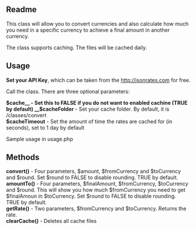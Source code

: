 ## Readme

This class will allow you to convert currencies and also calculate how much you need in a specific currency to achieve a final amount in another currency.  
  
The class supports caching. The files will be cached daily.

## Usage

__Set your API Key__, which can be taken from the http://jsonrates.com for free.

Call the class. There are three optional parameters:  
  
__$cache__ - Set this to FALSE if you do not want to enabled cachine (TRUE by default)  
__$cacheFolder__ - Set your cache folder. By default, it is /classes/convert  
__$cacheTimeout__ - Set the amount of time the rates are cached for (in seconds), set to 1 day by default  

Sample usage in usage.php
  
## Methods

__convert()__ - Four parameters, $amount, $fromCurrency and $toCurrency and $round. Set $round to FALSE to disable rounding. TRUE by default.  
__amountTo()__ - Four parameters, $finalAmount, $fromCurrency, $toCurrency and $round. This will show you how much $fromCurrency you need to get $finalAmoun in $toCurrency. Set $round to FALSE to disable rounding. TRUE by default.    
__getRate()__ - Two parameters, $fromCurrency and $toCurrency. Returns the rate.  
__clearCache()__ - Deletes all cache files  


